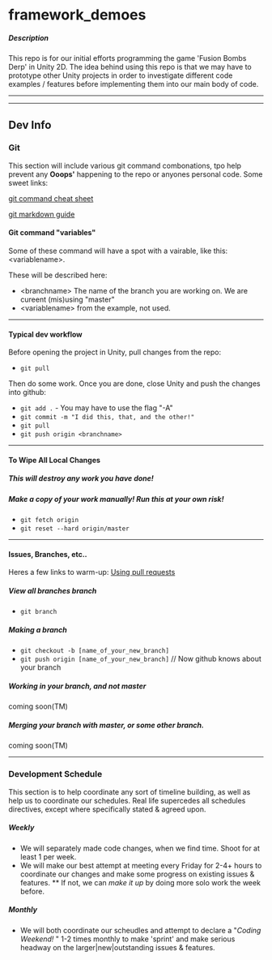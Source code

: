 # framework_demoes
##### Description
This repo is for our initial efforts programming the game 'Fusion Bombs Derp' in Unity 2D. The idea behind using this repo is that we may have to prototype other Unity projects in order to investigate different code examples / features before implementing them into our main body of code. 

____
____
## Dev Info
### Git
This section will include various git command combonations, tpo help prevent any **Ooops'** happening to the repo or anyones personal code. 
Some sweet links:

[git command cheat sheet](https://training.github.com/kit/downloads/github-git-cheat-sheet.pdf)

[git markdown guide](https://help.github.com/articles/markdown-basics/)
#### Git command "variables"
Some of these command will have a spot with a vairable, like this: \<variablename\>. 

These will be described here:
* \<branchname\>  The name of the branch you are working on. We are cureent (mis)using "master"
* \<variablename\>  from the example, not used.
 

____
#### Typical dev workflow

Before opening the project in Unity, pull changes from the repo:
* `git pull`

Then do some work. Once you are done, close Unity and push the changes into github:
* `git add .`   -   You may have to use the flag "-A"
* `git commit -m "I did this, that, and the other!"`
* `git pull`
* `git push origin <branchname>`


____
#### To Wipe All Local Changes

##### This will destroy any work you have done!
##### Make a copy of your work manually! Run this at your own risk!

* `git fetch origin`
* `git reset --hard origin/master`

____
#### Issues, Branches, etc..
Heres a few links to warm-up:
[Using pull requests](https://help.github.com/articles/using-pull-requests/)

##### View all branches branch
* `git branch`

##### Making a branch
* `git checkout -b [name_of_your_new_branch]`
* `git push origin [name_of_your_new_branch]` // Now github knows about your branch

##### Working in your branch, and not master
coming soon(TM)

##### Merging your branch with master, or some other branch.
coming soon(TM)


____
### Development Schedule
This section is to help coordinate any sort of timeline building, as well as help us to coordinate our schedules. Real life supercedes all schedules directives, except where specifically stated & agreed upon.

##### Weekly
* We will separately made code changes, when we find time. Shoot for at least 1 per week. 
* We will make our best attempt at meeting every Friday for 2-4+ hours to coordinate our changes and make some progress on existing issues & features.
** If not, we can *make it up* by doing more solo work the week before.

##### Monthly
* We will both coordinate our scheudles and attempt to declare a "*Coding Weekend!* " 1-2 times monthly to make 'sprint' and make serious headway on the larger|new|outstanding issues & features. 
